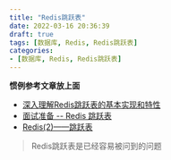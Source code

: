 ```yaml
---
title: "Redis跳跃表"
date: 2022-03-16 20:36:39
draft: true
tags: [数据库, Redis, Redis跳跃表]
categories:
- [数据库, Redis, Redis跳跃表]
---
```


**惯例参考文章放上面**
- [深入理解Redis跳跃表的基本实现和特性](https://juejin.cn/post/6893072817206591496)
- [面试准备 -- Redis 跳跃表](https://blog.csdn.net/weixin_41622183/article/details/91126155)
- [Redis(2)——跳跃表](https://segmentfault.com/a/1190000022028505)

> Redis跳跃表是已经容易被问到的问题





